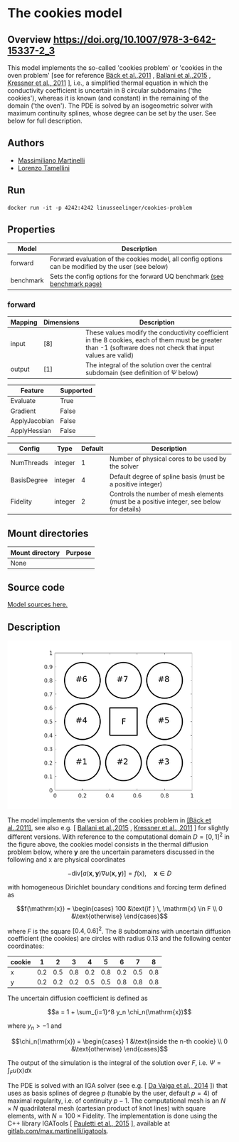 # The cookies model

## Overview https://doi.org/10.1007/978-3-642-15337-2_3
This model implements the so-called 'cookies problem' or 'cookies in the oven problem' [see for reference [Bäck et al.,2011](https://doi.org/10.1007/978-3-642-15337-2_3) , [Ballani et al.,2015](https://doi.org/10.1137/140960980) , [Kressner et al., 2011](https://doi.org/10.1137/100799010) ], i.e., a simplified thermal equation in which the conductivity coefficient is uncertain in 8 circular subdomains ('the cookies'), whereas it is known (and constant) in the remaining of the domain ('the oven'). The PDE is solved by an isogeometric solver with maximum continuity splines, whose degree can be set by the user. See below for full description. 


## Authors
- [Massimiliano Martinelli](mailto:martinelli@imati.cnr.it)
- [Lorenzo Tamellini](mailto:tamellini@imati.cnr.it)

## Run
```
docker run -it -p 4242:4242 linusseelinger/cookies-problem
```

## Properties

Model     | Description
---       | ---
forward   | Forward evaluation of the cookies model, all config options can be modified by the user (see below)
benchmark | Sets the config options for the forward UQ benchmark [(see benchmark page)](https://github.com/UM-Bridge/benchmarks/tree/main/benchmarks/cookies-problem/README.md)

### forward

Mapping | Dimensions | Description
---     |---         |---
input   | [8]        | These values modify the conductivity coefficient in the 8 cookies, each of them must be greater than -1 (software does not check that input values are valid)  
output  | [1]        | The integral of the solution over the central subdomain (see definition of $\Psi$ below)

Feature       | Supported
---           |---
Evaluate      | True
Gradient      | False
ApplyJacobian | False
ApplyHessian  | False

Config        | Type    | Default | Description
---           |---      |---      |---
NumThreads    | integer | 1       | Number of physical cores to be used by the solver
BasisDegree   | integer | 4       | Default degree of spline basis (must be a positive integer)
Fidelity      | integer | 2       | Controls the number of mesh elements (must be a positive integer, see below for details)


## Mount directories
Mount directory | Purpose
---             |---
None            | 

## Source code

[Model sources here.](https://github.com/UM-Bridge/benchmarks/tree/main/models/cookies-problem)

## Description

![cookies-problem](https://raw.githubusercontent.com/UM-Bridge/benchmarks/main/models/cookies-problem/cookies_domain.png "geometry of the cookies problem")

The model implements the version of the cookies problem in [[Bäck et al.,2011]](https://doi.org/10.1007/978-3-642-15337-2_3), see also e.g. [ [Ballani et al.,2015](https://doi.org/10.1137/140960980) , [Kressner et al., 2011](https://doi.org/10.1137/100799010) ] for slightly different versions. With reference to the computational domain $D=[0,1]^2$ in the figure above, the cookies model consists in the thermal diffusion problem below, where $\mathbf{y}$ are the uncertain parameters discussed in the following and $\mathrm{x}$ are physical coordinates 

$$-\mathrm{div}\Big[ a(\mathbf{x},\mathbf{y}) \nabla u(\mathbf{x},\mathbf{y}) \Big] = f(\mathrm{x}), \quad \mathbf{x}\in D$$

with homogeneous Dirichlet boundary conditions and forcing term defined as

$$f(\mathrm{x}) = \begin{cases} 
100 &\text{if } \,  \mathrm{x} \in F \\
0 &\text{otherwise} 
\end{cases}$$

where $F$ is the square $[0.4, 0.6]^2$. The 8 subdomains with uncertain diffusion coefficient (the cookies) are circles with radius 0.13 and the following center coordinates:

cookie | 1   | 2   | 3   | 4   | 5   | 6   | 7   | 8   |
--     | --  | --  | --  | --  | --  | --  | --  | --  |
x      | 0.2 | 0.5 | 0.8 | 0.2 | 0.8 | 0.2 | 0.5 | 0.8 |
y      | 0.2 | 0.2 | 0.2 | 0.5 | 0.5 | 0.8 | 0.8 | 0.8 |

The uncertain diffusion coefficient is defined as

$$a = 1 + \sum_{i=1}^8 y_n \chi_n(\mathrm{x})$$ 

where $y_n>-1$ and 

$$\chi_n(\mathrm{x}) = \begin{cases} 1 &\text{inside the n-th cookie} \\ 0 &\text{otherwise} \end{cases}$$


The output of the simulation is the integral of the solution over $F$, i.e. $\Psi = \int_F u(\mathrm{x}) d \mathrm{x}$


The PDE is solved with an IGA solver (see e.g. [ [Da Vaiga et al., 2014](https://doi.org/10.1017/S096249291400004X) ]) that uses as basis splines of degree $p$ (tunable by the user, default $p=4$) of maximal regularity, i.e. of continuity $p-1$. The computational mesh is an $N\times N$ quadrilateral mesh (cartesian product of knot lines) with square elements, with $N=100 \times \mathrm{Fidelity}$. The implementation is done using the C++ library IGATools [ [Pauletti et al., 2015](https://doi.org/10.1137/140955252) ], available at [gitlab.com/max.martinelli/igatools](gitlab.com/max.martinelli/igatools).
